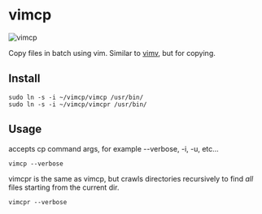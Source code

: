 # vimcp

![vimcp](https://github.com/danieldugas/vimcp/raw/master/vimcp.gif "vimcp in action")

Copy files in batch using vim.
Similar to [vimv](https://github.com/thameera/vimv), but for copying.

## Install

```
sudo ln -s -i ~/vimcp/vimcp /usr/bin/
sudo ln -s -i ~/vimcp/vimcpr /usr/bin/
```

## Usage

accepts cp command args, for example --verbose, -i, -u, etc...
```
vimcp --verbose
```

vimcpr is the same as vimcp, but crawls directories recursively to find *all* files starting from the current dir.
```
vimcpr --verbose
```


